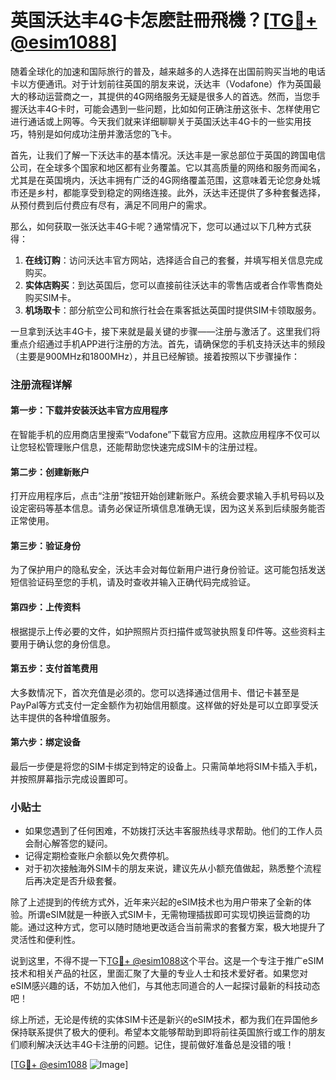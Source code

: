 # 英国沃达丰4G卡怎麽註冊飛機？[[TG💪+ @esim1088](https://t.me/s/esim1088)]

随着全球化的加速和国际旅行的普及，越来越多的人选择在出国前购买当地的电话卡以方便通讯。对于计划前往英国的朋友来说，沃达丰（Vodafone）作为英国最大的移动运营商之一，其提供的4G网络服务无疑是很多人的首选。然而，当您手握沃达丰4G卡时，可能会遇到一些问题，比如如何正确注册这张卡、怎样使用它进行通话或上网等。今天我们就来详细聊聊关于英国沃达丰4G卡的一些实用技巧，特别是如何成功注册并激活您的飞卡。

首先，让我们了解一下沃达丰的基本情况。沃达丰是一家总部位于英国的跨国电信公司，在全球多个国家和地区都有业务覆盖。它以其高质量的网络和服务而闻名，尤其是在英国境内，沃达丰拥有广泛的4G网络覆盖范围，这意味着无论您身处城市还是乡村，都能享受到稳定的网络连接。此外，沃达丰还提供了多种套餐选择，从预付费到后付费应有尽有，满足不同用户的需求。

那么，如何获取一张沃达丰4G卡呢？通常情况下，您可以通过以下几种方式获得：

1. **在线订购**：访问沃达丰官方网站，选择适合自己的套餐，并填写相关信息完成购买。
2. **实体店购买**：到达英国后，您可以直接前往沃达丰的零售店或者合作零售商处购买SIM卡。
3. **机场取卡**：部分航空公司和旅行社会在乘客抵达英国时提供SIM卡领取服务。

一旦拿到沃达丰4G卡，接下来就是最关键的步骤——注册与激活了。这里我们将重点介绍通过手机APP进行注册的方法。首先，请确保您的手机支持沃达丰的频段（主要是900MHz和1800MHz），并且已经解锁。接着按照以下步骤操作：

### 注册流程详解

#### 第一步：下载并安装沃达丰官方应用程序
在智能手机的应用商店里搜索“Vodafone”下载官方应用。这款应用程序不仅可以让您轻松管理账户信息，还能帮助您快速完成SIM卡的注册过程。

#### 第二步：创建新账户
打开应用程序后，点击“注册”按钮开始创建新账户。系统会要求输入手机号码以及设定密码等基本信息。请务必保证所填信息准确无误，因为这关系到后续服务能否正常使用。

#### 第三步：验证身份
为了保护用户的隐私安全，沃达丰会对每位新用户进行身份验证。这可能包括发送短信验证码至您的手机，请及时查收并输入正确代码完成验证。

#### 第四步：上传资料
根据提示上传必要的文件，如护照照片页扫描件或驾驶执照复印件等。这些资料主要用于确认您的身份信息。

#### 第五步：支付首笔费用
大多数情况下，首次充值是必须的。您可以选择通过信用卡、借记卡甚至是PayPal等方式支付一定金额作为初始信用额度。这样做的好处是可以立即享受沃达丰提供的各种增值服务。

#### 第六步：绑定设备
最后一步便是将您的SIM卡绑定到特定的设备上。只需简单地将SIM卡插入手机，并按照屏幕指示完成设置即可。

### 小贴士
- 如果您遇到了任何困难，不妨拨打沃达丰客服热线寻求帮助。他们的工作人员会耐心解答您的疑问。
- 记得定期检查账户余额以免欠费停机。
- 对于初次接触海外SIM卡的朋友来说，建议先从小额充值做起，熟悉整个流程后再决定是否升级套餐。

除了上述提到的传统方式外，近年来兴起的eSIM技术也为用户带来了全新的体验。所谓eSIM就是一种嵌入式SIM卡，无需物理插拔即可实现切换运营商的功能。通过这种方式，您可以随时随地更改适合当前需求的套餐方案，极大地提升了灵活性和便利性。

说到这里，不得不提一下[TG💪+ @esim1088](https://t.me/s/esim1088)这个平台。这是一个专注于推广eSIM技术和相关产品的社区，里面汇聚了大量的专业人士和技术爱好者。如果您对eSIM感兴趣的话，不妨加入他们，与其他志同道合的人一起探讨最新的科技动态吧！

综上所述，无论是传统的实体SIM卡还是新兴的eSIM技术，都为我们在异国他乡保持联系提供了极大的便利。希望本文能够帮助到即将前往英国旅行或工作的朋友们顺利解决沃达丰4G卡注册的问题。记住，提前做好准备总是没错的哦！

[[TG💪+ @esim1088](https://t.me/s/esim1088) ![Image](https://i.postimg.cc/4NQfJmqS/Snipaste-2025-05-13-00-14-12.png)]